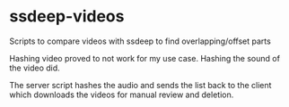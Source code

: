 # ssdeep-videos
Scripts to compare videos with ssdeep to find overlapping/offset parts


Hashing video proved to not work for my use case.  Hashing the sound of the video did.

The server script hashes the audio and sends the list back to the client which downloads the videos for manual review and deletion.
